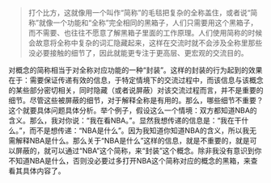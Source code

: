     




> 打个比方，这就像用一个叫作“简称”的毛毯把复杂的全称盖住，或者说“简称”就像一个功能和“全称”完全相同的黑箱子，人们只需要用这个黑箱子，而不需要、也往往不愿意了解黑箱子里面的工作原理。人们使用简称的时候会故意将全称中复杂的词汇隐藏起来，这样在交流时就不会涉及全称里那些没必要接触的细节了，因此就能更专注于更高层、更宏观的交流目的。

  

对概念的简称相当于对全称对应功能的一种“封装”。这样的封装的行为起到的效果在于：需要保证传递有效的信息，于特定情境下的交流过程中，而该信息与该概念的某些部分密切相关，同时隐藏（或者说屏蔽）对该交流过程而言，并不是重要的细节。尽管这些被屏蔽的细节，对于解释全称是有用的。那么，哪些细节不重要？这个就要具体问题具体分析。举个例子，假设这么一个情境：双方都知道NBA的含义。那么，我对你说：“我在看NBA。”。显然我想传递的信息是：“我在干什么。”，而不是想传递：“NBA是什么”。因为我知道你知道NBA的含义，所以我无需解释NBA是什么。那么关于“NBA是什么”这样的信息，就是不重要的，就是可以屏蔽的，就可以通过“NBA”这个简称，来“封装”这个概念。除非我没有意识到你不知道NBA是什么，否则没必要过多打开NBA这个简称对应的概念的黑箱，来查看其具体内容了。